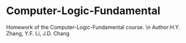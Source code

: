 # Computer-Logic-Fundamental
Homework of the Computer-Logic-Fundamental course. \n
Author:H.Y. Zhang, Y.F. Li, J.D. Chang
